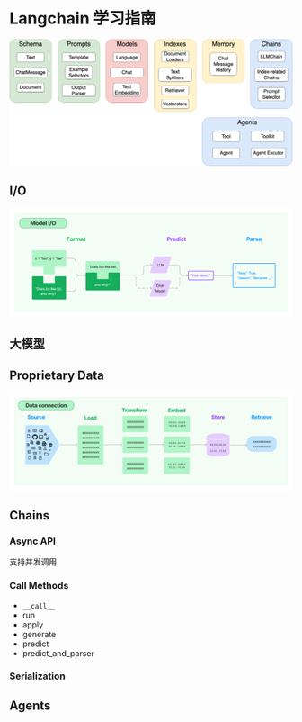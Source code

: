 # Langchain 学习指南

![alt text](./assets/langchain_arch.png "Title")

## I/O

![alt text](./assets/io.jpg "Title")

## 大模型

## Proprietary Data

![alt text](./assets/proprietary_data.jpg "Title")

## Chains

### Async API

支持并发调用

### Call Methods

- `__call__`
- run
- apply
- generate
- predict
- predict_and_parser

### Serialization

## Agents
